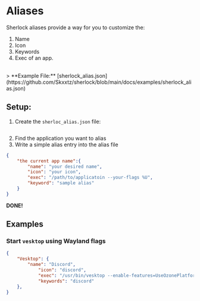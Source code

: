 # Aliases
Sherlock aliases provide a way for you to customize the:
1. Name
2. Icon
3. Keywords
4. Exec
of an app.
<br>
> **Example File:** [sherlock_alias.json](https://github.com/Skxxtz/sherlock/blob/main/docs/examples/sherlock_alias.json)

## Setup:
1. Create the `sherloc_alias.json` file:
```echo {} > ~/.config/sherlock/sherlock_alias.json
```
2. Find the application you want to alias
3. Write a simple alias entry into the alias file
```json
{
    "the current app name":{
        "name": "your desired name",
        "icon": "your icon",
        "exec": "/path/to/applicatoin --your-flags %U",
        "keyword": "sample alias"
    }
}
```
**DONE!**<br>

## Examples
### Start `vesktop` using Wayland flags
```json
{
    "Vesktop": {
        "name": "Discord",
            "icon": "discord",
            "exec": "/usr/bin/vesktop --enable-features=UseOzonePlatform --ozone-platform=wayland %U",
            "keywords": "discord"
    },
}
```
